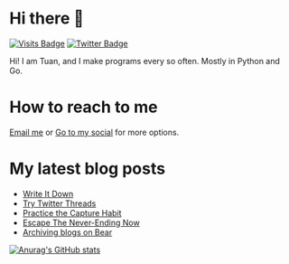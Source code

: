 # Hi there 👋

<!--
**HoangTuan110/HoangTuan110** is a ✨ _special_ ✨ repository because its `README.md` (this file) appears on your GitHub profile.

Here are some ideas to get you started:

- 🔭 I’m currently working on ...
- 🌱 I’m currently learning ...
- 👯 I’m looking to collaborate on ...
- 🤔 I’m looking for help with ...
- 💬 Ask me about ...
- 📫 How to reach me: ...
- 😄 Pronouns: ...
- ⚡ Fun fact: ...
-->

[![Visits Badge](https://badges.pufler.dev/visits/HoangTuan110/HoangTuan110)](https://tsk.bearblog.dev)
[![Twitter Badge](https://img.shields.io/badge/Twitter-Profile-informational?style=flat&logo=twitter&logoColor=white&color=1CA2F1)](https://twitter.com/DangHoangTuan20)

Hi! I am Tuan, and I make programs every so often. Mostly in Python and Go.

# How to reach to me

[Email me](mailto:mail@dht.anonaddy.me) or [Go to my social](https://tsk.bearblog.dev/social-media/) for more options.

# My latest blog posts
<!-- BLOG-POST-LIST:START -->
- [Write It Down](https://tsk.bearblog.dev/write-it-down/)
- [Try Twitter Threads](https://tsk.bearblog.dev/try-twitter-threads/)
- [Practice the Capture Habit](https://tsk.bearblog.dev/practice-the-capture-habit/)
- [Escape The Never-Ending Now](https://tsk.bearblog.dev/escape-the-never-ending-now/)
- [Archiving blogs on Bear](https://tsk.bearblog.dev/archiving-blogs-on-bear/)
<!-- BLOG-POST-LIST:END -->

[![Anurag's GitHub stats](https://github-readme-stats.vercel.app/api?username=HoangTuan110)](https://github.com/anuraghazra/github-readme-stats)
